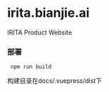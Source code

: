 # irita.bianjie.ai
IRITA Product Website


### 部署

```
 npm run build
```
构建目录在docs/.vuepress/dist下
